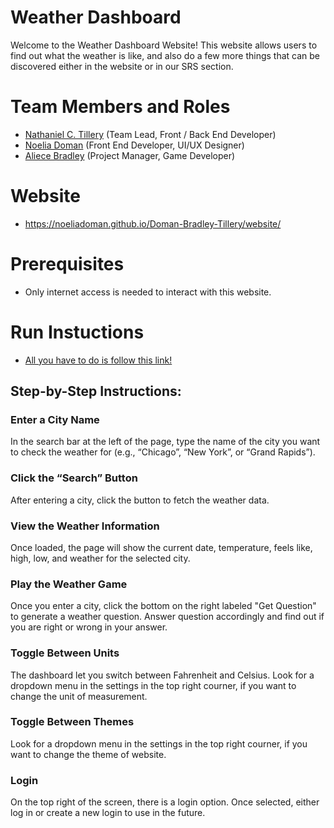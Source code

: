 # Weather Dashboard

Welcome to the Weather Dashboard Website!
This website allows users to find out what the weather is like, and also do a few more things that can be discovered either in the website or in our SRS section.

# Team Members and Roles

* [Nathaniel C. Tillery](https://github.com/NateT1337/CIS350-HW2-Tillery.git) (Team Lead, Front / Back End Developer)
* [Noelia Doman](https://github.com/Noeliadoman/CIS350-HW2-DOMAN.git) (Front End Developer, UI/UX Designer)
* [Aliece Bradley](https://github.com/bradlali/CIS350-HW2-Bradley) (Project Manager, Game Developer)

# Website 
* https://noeliadoman.github.io/Doman-Bradley-Tillery/website/

# Prerequisites
* Only internet access is needed to interact with this website.
  
# Run Instuctions
* [All you have to do is follow this link!](https://noeliadoman.github.io/Doman-Bradley-Tillery/website/)

## Step-by-Step Instructions:
### Enter a City Name
In the search bar at the left of the page, type the name of the city you want to check the weather for (e.g., “Chicago”, “New York”, or “Grand Rapids”).

### Click the “Search” Button
After entering a city, click the button to fetch the weather data.

### View the Weather Information
Once loaded, the page will show the current date, temperature, feels like, high, low, and weather for the selected city.

### Play the Weather Game
Once you enter a city, click the bottom on the right labeled "Get Question" to generate a weather question. Answer question accordingly and find out if you are right or wrong in your answer.

### Toggle Between Units
The dashboard let you switch between Fahrenheit and Celsius. Look for a dropdown menu in the settings in the top right courner, if you want to change the unit of measurement.

### Toggle Between Themes
Look for a dropdown menu in the settings in the top right courner, if you want to change the theme of website.

### Login
On the top right of the screen, there is a login option. Once selected, either log in or create a new login to use in the future. 
